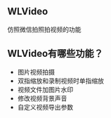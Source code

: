 ## WLVideo
仿照微信拍照拍视频的功能

## WLVideo有哪些功能？
* 图片视频拍摄
* 双指缩放和录制视频时单指缩放
* 视频文件加图片水印
* 修改视频背景声音
* 自定义视频导出参数
